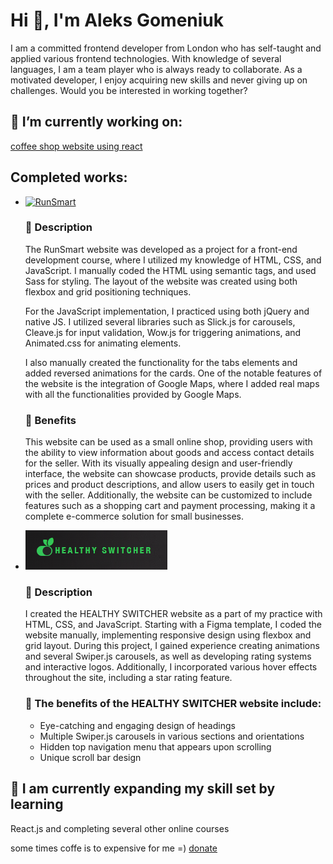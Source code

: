 # Hi 👋, I'm Aleks Gomeniuk
<p>I am a committed frontend developer from London who has self-taught and applied various frontend technologies. With knowledge of several languages, I am a team player who is always ready to collaborate. As a motivated developer, I enjoy acquiring new skills and never giving up on challenges. Would you be interested in working together?</p>

## 🔭 I’m currently working on: 
<p><a href="https://test.webdeveloperaleks.com/build/">coffee shop website using react</a></p>

## Completed works: 
<ul>
	<li>
		<a href="https://webdeveloperaleks.com/portfolio/runSmart/index.html"><img src="https://webdeveloperaleks.com/portfolio/runSmart/img/promo/logo.png" alt="RunSmart"></a>
		<div>
			<h3>📝 Description</h3>
			<p>The RunSmart website was developed as a project for a front-end development course, where I utilized my knowledge of HTML, CSS, and JavaScript. I manually coded the HTML using semantic tags, and used Sass for styling. The layout of the website was created using both flexbox and grid positioning techniques.</p>
			<p>For the JavaScript implementation, I practiced using both jQuery and native JS. I utilized several libraries such as Slick.js for carousels, Cleave.js for input validation, Wow.js for triggering animations, and Animated.css for animating elements.</p>
			<p>I also manually created the functionality for the tabs elements and added reversed animations for the cards. One of the notable features of the website is the integration of Google Maps, where I added real maps with all the functionalities provided by Google Maps.</p>
		</div>
		<div>
			<h3>💪 Benefits </h3>
			<p>This website can be used as a small online shop, providing users with the ability to view information about goods and access contact details for the seller. With its visually appealing design and user-friendly interface, the website can showcase products, provide details such as prices and product descriptions, and allow users to easily get in touch with the seller. Additionally, the website can be customized to include features such as a shopping cart and payment processing, making it a complete e-commerce solution for small businesses.</p>
		</div>
	</li>
	<li>
		<a href="https://webdeveloperaleks.com/portfolio/Fresh_food/index.html"><img src="./healthy.png" alt="HEALTHY SWITCHER"></a>
		<div>
			<h3>📝 Description</h3>
			<p>I created the HEALTHY SWITCHER website as a part of my practice with HTML, CSS, and JavaScript. Starting with a Figma template, I coded the website manually, implementing responsive design using flexbox and grid layout. During this project, I gained experience creating animations and several Swiper.js carousels, as well as developing rating systems and interactive logos. Additionally, I incorporated various hover effects throughout the site, including a star rating feature.</p>
		</div>
		<div>
			<h3>💪 The benefits of the HEALTHY SWITCHER website include: </h3>
			<ul>
				<li>Eye-catching and engaging design of headings</li>
				<li>Multiple Swiper.js carousels in various sections and orientations</li>
				<li>Hidden top navigation menu that appears upon scrolling</li>
				<li>Unique scroll bar design</li>
			</ul>
		</div>
	</li>
</ul>

## 🌱 I am currently expanding my skill set by learning
<p>React.js and completing several other online courses</p>


some times coffe is to expensive for me =) <a href="https://www.buymeacoffee.com/agsfinksn" >donate</a> 

